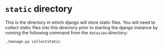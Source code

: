 `static` directory
==================

This is the directory in which django will store static files.
You will need to collect static files into this directory prior to
starting the django instance by running the following command from
the `dataview` directory:

    ./manage.py collectstatic
